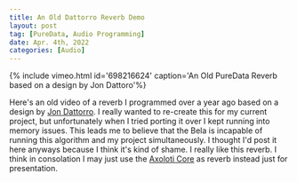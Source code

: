 ```yaml
---
title: An Old Dattorro Reverb Demo
layout: post
tag: [PureData, Audio Programming]
date: Apr. 4th, 2022
categories: [Audio]
---
```


{% include vimeo.html id='698216624' caption='An Old PureData Reverb based on a design by Jon Dattoro'%}

Here's an old video of a reverb I programmed over a year ago based on a design by [Jon Dattorro](https://ccrma.stanford.edu/~dattorro/EffectDesignPart1.pdf).  I really wanted to re-create this for my current project, but unfortunately when I tried porting it over I kept running into memory issues. This leads me to believe that the Bela is incapable of running this algorithm and my project simultaneously. I thought I'd post it here anyways because I think it's kind of shame. I really like this reverb. I think in consolation I may just use the [Axoloti Core](http://www.axoloti.com/product/axoloti-core/) as reverb instead just for presentation.
